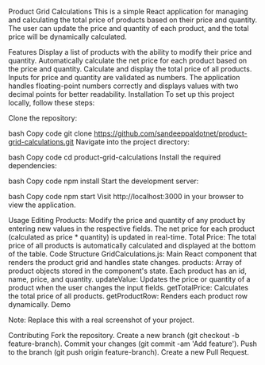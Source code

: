 Product Grid Calculations
This is a simple React application for managing and calculating the total price of products based on their price and quantity. The user can update the price and quantity of each product, and the total price will be dynamically calculated.

Features
Display a list of products with the ability to modify their price and quantity.
Automatically calculate the net price for each product based on the price and quantity.
Calculate and display the total price of all products.
Inputs for price and quantity are validated as numbers.
The application handles floating-point numbers correctly and displays values with two decimal points for better readability.
Installation
To set up this project locally, follow these steps:

Clone the repository:

bash
Copy code
git clone https://github.com/sandeeppaldotnet/product-grid-calculations.git
Navigate into the project directory:

bash
Copy code
cd product-grid-calculations
Install the required dependencies:

bash
Copy code
npm install
Start the development server:

bash
Copy code
npm start
Visit http://localhost:3000 in your browser to view the application.

Usage
Editing Products:
Modify the price and quantity of any product by entering new values in the respective fields.
The net price for each product (calculated as price * quantity) is updated in real-time.
Total Price:
The total price of all products is automatically calculated and displayed at the bottom of the table.
Code Structure
GridCalculations.js: Main React component that renders the product grid and handles state changes.
products: Array of product objects stored in the component's state. Each product has an id, name, price, and quantity.
updateValue: Updates the price or quantity of a product when the user changes the input fields.
getTotalPrice: Calculates the total price of all products.
getProductRow: Renders each product row dynamically.
Demo

Note: Replace this with a real screenshot of your project.

Contributing
Fork the repository.
Create a new branch (git checkout -b feature-branch).
Commit your changes (git commit -am 'Add feature').
Push to the branch (git push origin feature-branch).
Create a new Pull Request.
